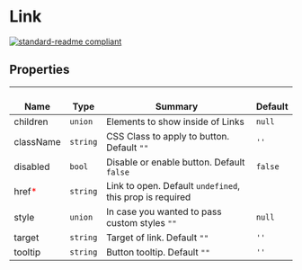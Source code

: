 # Link
  [![standard-readme compliant](https://img.shields.io/badge/standard--readme-OK-green.svg?style=flat-square)](https://github.com/RichardLitt/standard-readme)
  

  ## Properties
  | </br>Name | </br>Type | </br>Summary | </br>Default | 
| ---- | ---- | ---- | ---- |
| children | `union` | Elements to show inside of Links | `null` |
| className | `string` | CSS Class to apply to button. Default `""` | `''` |
| disabled | `bool` | Disable or enable button. Default `false` | `false` |
| href<font color="red">*</font> | `string` | Link to open. Default `undefined`, this prop is required |  |
| style | `union` | In case you wanted to pass custom styles `""` | `null` |
| target | `string` | Target of link. Default `""` | `''` |
| tooltip | `string` | Button tooltip. Default `""` | `''` |